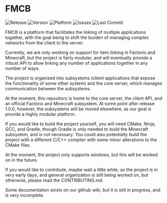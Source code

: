 # FMCB <!-- Logo replaces this line -->
![Release](https://img.shields.io/github/v/release/Josh194/FMCB)
![Version](https://img.shields.io/badge/dynamic/json?label=version&prefix=v&query=version&url=https%3A%2F%2Fraw.githubusercontent.com%2FJosh194%2FFMCB%2Fdevelop%2Finfo.json)
![Platform](https://img.shields.io/badge/platform-win--32%20%7C%20win--64-lightgrey)
![Issues](https://img.shields.io/github/issues/Josh194/FMCB)
![Last Commit](https://img.shields.io/github/last-commit/Josh194/FMCB)
<!-- Add downloads badge later -->

FMCB is a platform that facilitates the linking of multiple applications together, with the goal being to shift the burden of managing complex networks from the client to the server.

Currently, we are only working on support for item linking in Factorio and Minecraft, but the project is fairly modular, and will eventually provide a robust API to allow linking any number of applications together in any number of ways.

The project is organized into subsystems (client applications that expose the functionality of some other system) and the core server, which manages communication between the subsystems.

At the moment, this repository is home to the core server, the client API, and an official Factorio and Minecraft subsystem. At some point after release 1.0.0, however, the subsystems will be moved elsewhere, as our goal is provide a highly modular platform.

If you would like to build the project yourself, you will need CMake, Ninja, GCC, and Gradle, though Gradle is only needed to build the Minecraft subsystem, and is not necessary. You could also potentially build the project with a different C/C++ compiler with some minor alterations to the CMake files.

At the moment, the project only supports windows, but this will be worked on in the future.

If you would like to contribute, maybe wait a little while, as the project is in very early days, and general organization is still being worked on, but otherwise, please read the CONTRIBUTING.md.

Some documentation exists on our github wiki, but it is still in progress, and is very incomplete.
